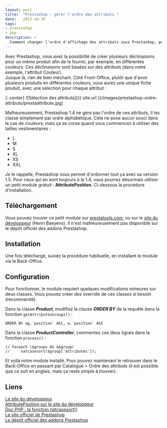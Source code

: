 ```yaml
---
layout: post
title:  "Prestashop : gérer l'ordre des attributs "
date:   2013-10-30
tags: 
- prestashop
- php
description: >
  Comment changer l'ordre d'affichage des attributs sous Prestashop, pour ne pas utiliser un classement alphabétique ?
---
```


Avec Prestashop, vous avez la possibilité de créer plusieurs déclinaisons pour un même produit afin de le fournir, par exemple, en différentes couleurs. Ces déclinaisons sont basées sur des attributs (dans notre exemple, l'attribut Couleur).   
Jusque là, rien de bien méchant. Côté Front-Office, plutôt que d'avoir plusieurs produits en différentes couleurs, vous aurez une unique fiche produit, avec une sélection pour chaque attribut :

{:.center}
![Sélection des attributs]({{ site.url }}/images/prestashop-ordre-attributs/prestaattribute.jpg)

Malheureusement, Prestashop 1.4 ne gère pas l'ordre de ces attributs, il les classe simplement par ordre alphabétique. Cela ne pose aucun souci dans le cas de couleurs, mais ça se corse quand vous commencez à utiliser des tailles vestimentaires :

* L
* M
* S
* XL
* XS
* XXL

Je le rappelle, Prestashop vous permet d'ordonner tout ça avec sa version 1.5. Pour ceux qui en sont toujours à la 1.4, vous pourrez désormais utiliser un petit module gratuit : **AttributePosition**. Ci-dessous la procédure d'installation.

## Téléchargement

Vous pouvez trouver ce petit module sur [prestatools.com](http://www.prestatools.com/module-addons-prestashop/ordre-des-attributs-attributeposition), ou sur le [site du développeur](http://www.henribaeyens.com/10ver/filez/prestashop_module_attributeposition) (Henri Baeyens). Il n'est malheureusement pas disponible sur le dépôt officiel des addons Prestashop.

## Installation

Une fois téléchargé, suivez la procédure habituelle, en installant le module via le Back-Office.

## Configuration

Pour fonctionner, le module requiert quelques modifications mineures sur deux classes. Vous pouvez créer des override de ces classes si besoin (recommandé).

Dans la classe ***Product***, modifiez la clause ***ORDER BY*** de la requête dans la fonction `getAttributesGroups()` :

	ORDER BY ag.`position` ASC, a.`position` ASC

Dans la classe ***ProductController***, commentez ces deux lignes dans la fonction `process()` :

	// foreach ($groups AS &$group)
	//     natcasesort($group['attributes']);

Et voilà notre module installé. Pour pouvez maintenant le retrouver dans le Back-Office en passant par Catalogue > Ordre des attributs (il est possible que ce soit en anglais, mais ça reste simple à trouver).

## Liens
[Le site du développeur](http://www.henribaeyens.com/)   
[AttributePosition sur le site du développeur](http://www.henribaeyens.com/10ver/filez/prestashop_module_attributeposition)   
[Doc PHP : la fonction natcasesort()](http://php.net/manual/fr/function.natcasesort.php)   
[Le site officiel de Prestashop](http://www.prestashop.com/fr)   
[Le dépôt officiel des addons Prestashop](https://addons.prestashop.com/fr/)   